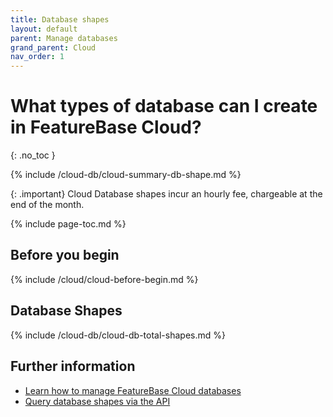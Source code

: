 ```yaml
---
title: Database shapes
layout: default
parent: Manage databases
grand_parent: Cloud
nav_order: 1
---
```


# What types of database can I create in FeatureBase Cloud?
{: .no_toc }

{% include /cloud-db/cloud-summary-db-shape.md %}

{: .important}
Cloud Database shapes incur an hourly fee, chargeable at the end of the month.

{% include page-toc.md %}

## Before you begin

{% include /cloud/cloud-before-begin.md %}

## Database Shapes

{% include /cloud-db/cloud-db-total-shapes.md %}

## Further information

* [Learn how to manage FeatureBase Cloud databases](/docs/cloud/cloud-databases/cloud-db-manage)
* [Query database shapes via the API](https://api-docs-featurebase-cloud.redoc.ly/latest#operation/getServiceProperties)
